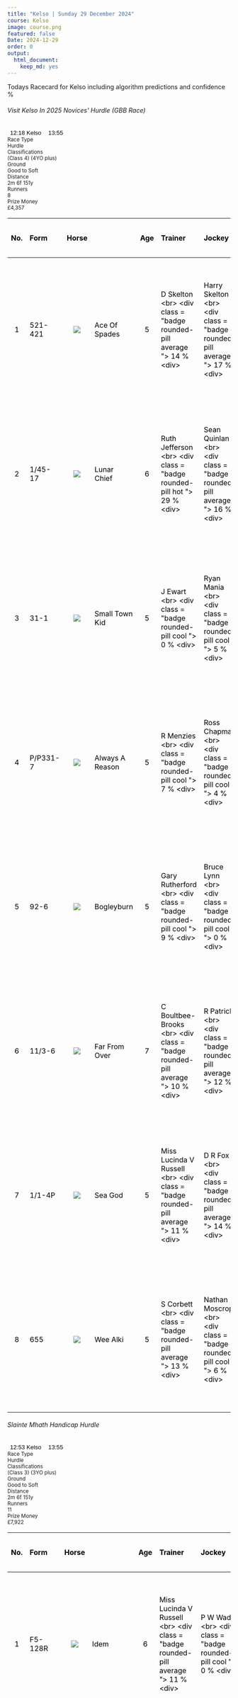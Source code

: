 ```yaml
---
title: "Kelso | Sunday 29 December 2024"
course: Kelso
image: course.png
featured: false
Date: 2024-12-29
order: 0
output:
  html_document:
    keep_md: yes
---
```



Todays Racecard for Kelso including algorithm predictions and confidence %

 <div class="row">    <div class="col-md-8 gx-3">      <div class="card m-3 h-lg-100">        <div class="card-header bg-light btn-reveal-trigger pt-2 pb-2">          <div class="d-flex flex-between-center row">            <div class="col-auto">              <h6 class="m-0 fw-bold fs--1">Visit Kelso In 2025 Novices' Hurdle (GBB Race)</h6>            </div>            <div class="col-auto d-flex">              <div class="pe-2">                <div class="mb-0">                  <span class="pe-0">                    <button class="dropdown-toggle fs-0" style="background-color: transparent;border: none;" id="courseToggleDD" type="button" data-bs-toggle="dropdown" aria-haspopup="true" aria-expanded="false"> 12:18 Kelso </button>                  </span>                  <span class="ps-0">                    <button class="fs-0" style="background-color: transparent;border: none;" type="button"> 13:55 </button>                  </span>                </div>              </div>            </div>          </div>        </div>        <div class="card-body pt-2 pb-2" id="race-information-div" style="font-size: .8333em;">          <div class="fs--1 mb-0">            <div class="row">              <div class="col ms-0">                <div class="ps-0 pt-0 pe-0 pb-1 text-center fw-bold text-nowrap">Race Type</div>                <div class="ps-0 pt-1 pe-0 pb-1 text-center">Hurdle</div>              </div>              <div class="col">                <div scope="col" class="ps-0 pt-0 pe-0 pb-1 text-center fw-bold text-nowrap">Classifications</div>                <div class="ps-0 pt-1 pe-0 pb-1 text-center">(Class 4) (4YO plus)</div>              </div>              <div class="col">                <div scope="col" class="ps-0 pt-0 pe-0 pb-1 text-center fw-bold text-nowrap">Ground</div>                <div class="ps-0 pt-1 pe-0 pb-1 text-center">Good to Soft </div>              </div>              <div class="col">                <div scope="col" class="ps-0 pt-0 pe-0 pb-1 text-center fw-bold text-nowrap">Distance</div>                <div class="ps-0 pt-1 pe-0 pb-1 text-center">2m 6f 151y</div>              </div>              <div class="col">                <div scope="col" class="ps-0 pt-0 pe-0 pb-1 text-center fw-bold text-nowrap">Runners </div>                <div class="ps-0 pt-1 pe-0 pb-1 text-center">8 </div>              </div>              <div class="col">                <div scope="col" class="ps-0 pt-0 pe-0 pb-1 text-center fw-bold text-nowrap">Prize Money </div>                <div class="ps-0 pt-1 pe-0 pb-1 text-center">£4,357 </div>              </div>            </div>          </div>        </div>      </div>    </div>  </div>
<div class="table-responsive"> 
<table class="table table-hover" style="color: black; width: auto !important; margin-left: auto; margin-right: auto;">
 <thead>
  <tr>
   <th style="text-align:center;"> No. </th>
   <th style="text-align:left;"> Form </th>
   <th style="text-align:center;"> Horse </th>
   <th style="text-align:left;">  </th>
   <th style="text-align:center;"> Age </th>
   <th style="text-align:left;"> Trainer </th>
   <th style="text-align:left;"> Jockey </th>
   <th style="text-align:center;"> weight </th>
   <th style="text-align:center;"> OR &lt;br&gt; DSLR </th>
   <th style="text-align:center;"> VDW &lt;br&gt; Alt VDW </th>
   <th style="text-align:center;"> Pred Score </th>
   <th style="text-align:center;"> Predicted Position </th>
   <th style="text-align:center;"> Win % </th>
   <th style="text-align:center;"> ew probability </th>
   <th style="text-align:center;"> ew preference </th>
   <th style="text-align:center;"> Odds </th>
  </tr>
 </thead>
<tbody>
  <tr>
   <td style="text-align:center;width: 65px; "> 1 </td>
   <td style="text-align:left;"> 521-421 </td>
   <td style="text-align:center;width: 40px; ">  <html><body><img src="https://www.attheraces.com/images/silks/20241229/20241229kel121801.png?v=2"></body></html>
</td>
   <td style="text-align:left;"> Ace Of Spades </td>
   <td style="text-align:center;"> 5 </td>
   <td style="text-align:left;"> D Skelton &lt;br&gt; &lt;div class = "badge rounded-pill average "&gt; 14 % &lt;div&gt; </td>
   <td style="text-align:left;"> Harry Skelton &lt;br&gt; &lt;div class = "badge rounded-pill average "&gt; 17 % &lt;div&gt; </td>
   <td style="text-align:center;"> 11-7 </td>
   <td style="text-align:center;"> 123 &lt;br&gt; 42 </td>
   <td style="text-align:center;"> 7 &lt;br&gt; 1.62 </td>
   <td style="text-align:center;"> -1.073 </td>
   <td style="text-align:center;"> 1 </td>
   <td style="text-align:center;"> &lt;div class="progress" style="height:5px"&gt;     &lt;div class="progress-bar rounded-3 bg-primary" role="progressbar" style="width: 98.5% " aria-valuenow="25" aria-valuemin="0" aria-valuemax="100"&gt;&lt;/div&gt; &lt;/div&gt; &lt;br&gt; 98.5% </td>
   <td style="text-align:center;"> 0.7355804 </td>
   <td style="text-align:center;"> 1 </td>
   <td style="text-align:center;"> 0.615 </td>
  </tr>
  <tr>
   <td style="text-align:center;width: 65px; "> 2 </td>
   <td style="text-align:left;"> 1/45-17 </td>
   <td style="text-align:center;width: 40px; ">  <html><body><img src="https://www.attheraces.com/images/silks/20241229/20241229kel121802.png?v=2"></body></html>
</td>
   <td style="text-align:left;"> Lunar Chief </td>
   <td style="text-align:center;"> 6 </td>
   <td style="text-align:left;"> Ruth Jefferson &lt;br&gt; &lt;div class = "badge rounded-pill hot "&gt; 29 % &lt;div&gt; </td>
   <td style="text-align:left;"> Sean Quinlan &lt;br&gt; &lt;div class = "badge rounded-pill average "&gt; 16 % &lt;div&gt; </td>
   <td style="text-align:center;"> 11-7 </td>
   <td style="text-align:center;"> 113 &lt;br&gt; 21 </td>
   <td style="text-align:center;"> 13 &lt;br&gt; 4.43 </td>
   <td style="text-align:center;"> -1.025 </td>
   <td style="text-align:center;"> 2 </td>
   <td style="text-align:center;"> &lt;div class="progress" style="height:5px"&gt;     &lt;div class="progress-bar rounded-3 bg-primary" role="progressbar" style="width: 1.5% " aria-valuenow="25" aria-valuemin="0" aria-valuemax="100"&gt;&lt;/div&gt; &lt;/div&gt; &lt;br&gt; 1.5% </td>
   <td style="text-align:center;"> 0.1781091 </td>
   <td style="text-align:center;"> 2 </td>
   <td style="text-align:center;"> 5.500 </td>
  </tr>
  <tr>
   <td style="text-align:center;width: 65px; "> 3 </td>
   <td style="text-align:left;"> 31-1 </td>
   <td style="text-align:center;width: 40px; ">  <html><body><img src="https://www.attheraces.com/images/silks/20241229/20241229kel121803.png?v=2"></body></html>
</td>
   <td style="text-align:left;"> Small Town Kid </td>
   <td style="text-align:center;"> 5 </td>
   <td style="text-align:left;"> J Ewart &lt;br&gt; &lt;div class = "badge rounded-pill cool "&gt; 0 % &lt;div&gt; </td>
   <td style="text-align:left;"> Ryan Mania &lt;br&gt; &lt;div class = "badge rounded-pill cool "&gt; 5 % &lt;div&gt; </td>
   <td style="text-align:center;"> 11-7 </td>
   <td style="text-align:center;"> 0 &lt;br&gt; 29 </td>
   <td style="text-align:center;"> 5 &lt;br&gt; 0.09 </td>
   <td style="text-align:center;"> -0.490 </td>
   <td style="text-align:center;"> 3 </td>
   <td style="text-align:center;"> &lt;div class="progress" style="height:5px"&gt;     &lt;div class="progress-bar rounded-3 bg-primary" role="progressbar" style="width: 0% " aria-valuenow="25" aria-valuemin="0" aria-valuemax="100"&gt;&lt;/div&gt; &lt;/div&gt; &lt;br&gt; 0% </td>
   <td style="text-align:center;"> 0.1290977 </td>
   <td style="text-align:center;"> 3 </td>
   <td style="text-align:center;"> 4.500 </td>
  </tr>
  <tr>
   <td style="text-align:center;width: 65px; "> 4 </td>
   <td style="text-align:left;"> P/P331-7 </td>
   <td style="text-align:center;width: 40px; ">  <html><body><img src="https://www.attheraces.com/images/silks/20241229/20241229kel121804.png?v=2"></body></html>
</td>
   <td style="text-align:left;"> Always A Reason </td>
   <td style="text-align:center;"> 5 </td>
   <td style="text-align:left;"> R Menzies &lt;br&gt; &lt;div class = "badge rounded-pill cool "&gt; 7 % &lt;div&gt; </td>
   <td style="text-align:left;"> Ross Chapman &lt;br&gt; &lt;div class = "badge rounded-pill cool "&gt; 4 % &lt;div&gt; </td>
   <td style="text-align:center;"> 11-0 </td>
   <td style="text-align:center;"> 0 &lt;br&gt; 18 </td>
   <td style="text-align:center;"> 11 &lt;br&gt; 1.43 </td>
   <td style="text-align:center;"> 0.408 </td>
   <td style="text-align:center;"> 5 </td>
   <td style="text-align:center;"> &lt;div class="progress" style="height:5px"&gt;     &lt;div class="progress-bar rounded-3 bg-primary" role="progressbar" style="width: 0% " aria-valuenow="25" aria-valuemin="0" aria-valuemax="100"&gt;&lt;/div&gt; &lt;/div&gt; &lt;br&gt; 0% </td>
   <td style="text-align:center;"> 0.0093872 </td>
   <td style="text-align:center;"> 5 </td>
   <td style="text-align:center;"> 125.000 </td>
  </tr>
  <tr>
   <td style="text-align:center;width: 65px; "> 5 </td>
   <td style="text-align:left;"> 92-6 </td>
   <td style="text-align:center;width: 40px; ">  <html><body><img src="https://www.attheraces.com/images/silks/20241229/20241229kel121805.png?v=2"></body></html>
</td>
   <td style="text-align:left;"> Bogleyburn </td>
   <td style="text-align:center;"> 5 </td>
   <td style="text-align:left;"> Gary Rutherford &lt;br&gt; &lt;div class = "badge rounded-pill cool "&gt; 9 % &lt;div&gt; </td>
   <td style="text-align:left;"> Bruce Lynn &lt;br&gt; &lt;div class = "badge rounded-pill cool "&gt; 0 % &lt;div&gt; </td>
   <td style="text-align:center;"> 11-0 </td>
   <td style="text-align:center;"> 0 &lt;br&gt; 28 </td>
   <td style="text-align:center;"> 17 &lt;br&gt; 5.53 </td>
   <td style="text-align:center;"> 1.602 </td>
   <td style="text-align:center;"> 8 </td>
   <td style="text-align:center;"> &lt;div class="progress" style="height:5px"&gt;     &lt;div class="progress-bar rounded-3 bg-primary" role="progressbar" style="width: 0% " aria-valuenow="25" aria-valuemin="0" aria-valuemax="100"&gt;&lt;/div&gt; &lt;/div&gt; &lt;br&gt; 0% </td>
   <td style="text-align:center;"> 0.0016006 </td>
   <td style="text-align:center;"> 8 </td>
   <td style="text-align:center;"> 200.000 </td>
  </tr>
  <tr>
   <td style="text-align:center;width: 65px; "> 6 </td>
   <td style="text-align:left;"> 11/3-6 </td>
   <td style="text-align:center;width: 40px; ">  <html><body><img src="https://www.attheraces.com/images/silks/20241229/20241229kel121806.png?v=2"></body></html>
</td>
   <td style="text-align:left;"> Far From Over </td>
   <td style="text-align:center;"> 7 </td>
   <td style="text-align:left;"> C Boultbee-Brooks &lt;br&gt; &lt;div class = "badge rounded-pill average "&gt; 10 % &lt;div&gt; </td>
   <td style="text-align:left;"> R Patrick &lt;br&gt; &lt;div class = "badge rounded-pill average "&gt; 12 % &lt;div&gt; </td>
   <td style="text-align:center;"> 11-0 </td>
   <td style="text-align:center;"> 0 &lt;br&gt; 37 </td>
   <td style="text-align:center;"> 10 &lt;br&gt; 1.43 </td>
   <td style="text-align:center;"> -0.066 </td>
   <td style="text-align:center;"> 4 </td>
   <td style="text-align:center;"> &lt;div class="progress" style="height:5px"&gt;     &lt;div class="progress-bar rounded-3 bg-primary" role="progressbar" style="width: 0% " aria-valuenow="25" aria-valuemin="0" aria-valuemax="100"&gt;&lt;/div&gt; &lt;/div&gt; &lt;br&gt; 0% </td>
   <td style="text-align:center;"> 0.0488807 </td>
   <td style="text-align:center;"> 4 </td>
   <td style="text-align:center;"> 7.000 </td>
  </tr>
  <tr>
   <td style="text-align:center;width: 65px; "> 7 </td>
   <td style="text-align:left;"> 1/1-4P </td>
   <td style="text-align:center;width: 40px; ">  <html><body><img src="https://www.attheraces.com/images/silks/20241229/20241229kel121807.png?v=2"></body></html>
</td>
   <td style="text-align:left;"> Sea God </td>
   <td style="text-align:center;"> 5 </td>
   <td style="text-align:left;"> Miss Lucinda V Russell &lt;br&gt; &lt;div class = "badge rounded-pill average "&gt; 11 % &lt;div&gt; </td>
   <td style="text-align:left;"> D R Fox &lt;br&gt; &lt;div class = "badge rounded-pill average "&gt; 14 % &lt;div&gt; </td>
   <td style="text-align:center;"> 11-0 </td>
   <td style="text-align:center;"> 0 &lt;br&gt; 66 </td>
   <td style="text-align:center;"> 15 &lt;br&gt; 6.25 </td>
   <td style="text-align:center;"> 0.853 </td>
   <td style="text-align:center;"> 7 </td>
   <td style="text-align:center;"> &lt;div class="progress" style="height:5px"&gt;     &lt;div class="progress-bar rounded-3 bg-primary" role="progressbar" style="width: 0% " aria-valuenow="25" aria-valuemin="0" aria-valuemax="100"&gt;&lt;/div&gt; &lt;/div&gt; &lt;br&gt; 0% </td>
   <td style="text-align:center;"> 0.0073856 </td>
   <td style="text-align:center;"> 6 </td>
   <td style="text-align:center;"> 16.000 </td>
  </tr>
  <tr>
   <td style="text-align:center;width: 65px; "> 8 </td>
   <td style="text-align:left;"> 655 </td>
   <td style="text-align:center;width: 40px; ">  <html><body><img src="https://www.attheraces.com/images/silks/20241229/20241229kel121808.png?v=2"></body></html>
</td>
   <td style="text-align:left;"> Wee Alki </td>
   <td style="text-align:center;"> 5 </td>
   <td style="text-align:left;"> S Corbett &lt;br&gt; &lt;div class = "badge rounded-pill average "&gt; 13 % &lt;div&gt; </td>
   <td style="text-align:left;"> Nathan Moscrop &lt;br&gt; &lt;div class = "badge rounded-pill cool "&gt; 6 % &lt;div&gt; </td>
   <td style="text-align:center;"> 11-0 </td>
   <td style="text-align:center;"> 0 &lt;br&gt; 18 </td>
   <td style="text-align:center;"> 16 &lt;br&gt; 4.24 </td>
   <td style="text-align:center;"> 0.779 </td>
   <td style="text-align:center;"> 6 </td>
   <td style="text-align:center;"> &lt;div class="progress" style="height:5px"&gt;     &lt;div class="progress-bar rounded-3 bg-primary" role="progressbar" style="width: 0% " aria-valuenow="25" aria-valuemin="0" aria-valuemax="100"&gt;&lt;/div&gt; &lt;/div&gt; &lt;br&gt; 0% </td>
   <td style="text-align:center;"> 0.0016541 </td>
   <td style="text-align:center;"> 7 </td>
   <td style="text-align:center;"> 125.000 </td>
  </tr>
</tbody>
</table>
</div>
 <div class="row">    <div class="col-md-8 gx-3">      <div class="card m-3 h-lg-100">        <div class="card-header bg-light btn-reveal-trigger pt-2 pb-2">          <div class="d-flex flex-between-center row">            <div class="col-auto">              <h6 class="m-0 fw-bold fs--1">Slainte Mhath Handicap Hurdle</h6>            </div>            <div class="col-auto d-flex">              <div class="pe-2">                <div class="mb-0">                  <span class="pe-0">                    <button class="dropdown-toggle fs-0" style="background-color: transparent;border: none;" id="courseToggleDD" type="button" data-bs-toggle="dropdown" aria-haspopup="true" aria-expanded="false"> 12:53 Kelso </button>                  </span>                  <span class="ps-0">                    <button class="fs-0" style="background-color: transparent;border: none;" type="button"> 13:55 </button>                  </span>                </div>              </div>            </div>          </div>        </div>        <div class="card-body pt-2 pb-2" id="race-information-div" style="font-size: .8333em;">          <div class="fs--1 mb-0">            <div class="row">              <div class="col ms-0">                <div class="ps-0 pt-0 pe-0 pb-1 text-center fw-bold text-nowrap">Race Type</div>                <div class="ps-0 pt-1 pe-0 pb-1 text-center">Hurdle</div>              </div>              <div class="col">                <div scope="col" class="ps-0 pt-0 pe-0 pb-1 text-center fw-bold text-nowrap">Classifications</div>                <div class="ps-0 pt-1 pe-0 pb-1 text-center">(Class 3) (3YO plus)</div>              </div>              <div class="col">                <div scope="col" class="ps-0 pt-0 pe-0 pb-1 text-center fw-bold text-nowrap">Ground</div>                <div class="ps-0 pt-1 pe-0 pb-1 text-center">Good to Soft </div>              </div>              <div class="col">                <div scope="col" class="ps-0 pt-0 pe-0 pb-1 text-center fw-bold text-nowrap">Distance</div>                <div class="ps-0 pt-1 pe-0 pb-1 text-center">2m 6f 151y</div>              </div>              <div class="col">                <div scope="col" class="ps-0 pt-0 pe-0 pb-1 text-center fw-bold text-nowrap">Runners </div>                <div class="ps-0 pt-1 pe-0 pb-1 text-center">11 </div>              </div>              <div class="col">                <div scope="col" class="ps-0 pt-0 pe-0 pb-1 text-center fw-bold text-nowrap">Prize Money </div>                <div class="ps-0 pt-1 pe-0 pb-1 text-center">£7,922 </div>              </div>            </div>          </div>        </div>      </div>    </div>  </div>
<div class="table-responsive"> 
<table class="table table-hover" style="color: black; width: auto !important; margin-left: auto; margin-right: auto;">
 <thead>
  <tr>
   <th style="text-align:center;"> No. </th>
   <th style="text-align:left;"> Form </th>
   <th style="text-align:center;"> Horse </th>
   <th style="text-align:left;">  </th>
   <th style="text-align:center;"> Age </th>
   <th style="text-align:left;"> Trainer </th>
   <th style="text-align:left;"> Jockey </th>
   <th style="text-align:center;"> weight </th>
   <th style="text-align:center;"> OR &lt;br&gt; DSLR </th>
   <th style="text-align:center;"> VDW &lt;br&gt; Alt VDW </th>
   <th style="text-align:center;"> Pred Score </th>
   <th style="text-align:center;"> Predicted Position </th>
   <th style="text-align:center;"> Win % </th>
   <th style="text-align:center;"> ew probability </th>
   <th style="text-align:center;"> ew preference </th>
   <th style="text-align:center;"> Odds </th>
  </tr>
 </thead>
<tbody>
  <tr>
   <td style="text-align:center;width: 65px; "> 1 </td>
   <td style="text-align:left;"> F5-128R </td>
   <td style="text-align:center;width: 40px; ">  <html><body><img src="https://www.attheraces.com/images/silks/20241229/20241229kel125301.png?v=2"></body></html>
</td>
   <td style="text-align:left;"> Idem </td>
   <td style="text-align:center;"> 6 </td>
   <td style="text-align:left;"> Miss Lucinda V Russell &lt;br&gt; &lt;div class = "badge rounded-pill average "&gt; 11 % &lt;div&gt; </td>
   <td style="text-align:left;"> P W Wadge &lt;br&gt; &lt;div class = "badge rounded-pill cool "&gt; 0 % &lt;div&gt; </td>
   <td style="text-align:center;"> 12-0 </td>
   <td style="text-align:center;"> 124 &lt;br&gt; 32 </td>
   <td style="text-align:center;"> 20 &lt;br&gt; 1.68 </td>
   <td style="text-align:center;"> 0.369 </td>
   <td style="text-align:center;"> 9 </td>
   <td style="text-align:center;"> &lt;div class="progress" style="height:5px"&gt;     &lt;div class="progress-bar rounded-3 bg-primary" role="progressbar" style="width: 0% " aria-valuenow="25" aria-valuemin="0" aria-valuemax="100"&gt;&lt;/div&gt; &lt;/div&gt; &lt;br&gt; 0% </td>
   <td style="text-align:center;"> 0.0419290 </td>
   <td style="text-align:center;"> 8 </td>
   <td style="text-align:center;"> 8.5 </td>
  </tr>
  <tr>
   <td style="text-align:center;width: 65px; "> 2 </td>
   <td style="text-align:left;"> 67211- </td>
   <td style="text-align:center;width: 40px; ">  <html><body><img src="https://www.attheraces.com/images/silks/20241229/20241229kel125302.png?v=2"></body></html>
</td>
   <td style="text-align:left;"> Nab Wood </td>
   <td style="text-align:center;"> 7 </td>
   <td style="text-align:left;"> N G Richards &lt;br&gt; &lt;div class = "badge rounded-pill hot "&gt; 26 % &lt;div&gt; </td>
   <td style="text-align:left;"> Sean Quinlan &lt;br&gt; &lt;div class = "badge rounded-pill average "&gt; 16 % &lt;div&gt; </td>
   <td style="text-align:center;"> 11-12 </td>
   <td style="text-align:center;"> 122 &lt;br&gt; 317 </td>
   <td style="text-align:center;"> 4 &lt;br&gt; 1.51 </td>
   <td style="text-align:center;"> -0.948 </td>
   <td style="text-align:center;"> 3 </td>
   <td style="text-align:center;"> &lt;div class="progress" style="height:5px"&gt;     &lt;div class="progress-bar rounded-3 bg-primary" role="progressbar" style="width: 2% " aria-valuenow="25" aria-valuemin="0" aria-valuemax="100"&gt;&lt;/div&gt; &lt;/div&gt; &lt;br&gt; 2% </td>
   <td style="text-align:center;"> 0.0931696 </td>
   <td style="text-align:center;"> 4 </td>
   <td style="text-align:center;"> 4.0 </td>
  </tr>
  <tr>
   <td style="text-align:center;width: 65px; "> 3 </td>
   <td style="text-align:left;"> 2139-51 </td>
   <td style="text-align:center;width: 40px; ">  <html><body><img src="https://www.attheraces.com/images/silks/20241229/20241229kel125303.png?v=2"></body></html>
</td>
   <td style="text-align:left;"> Young Jack </td>
   <td style="text-align:center;"> 6 </td>
   <td style="text-align:left;"> C Grant &lt;br&gt; &lt;div class = "badge rounded-pill cool "&gt; 6 % &lt;div&gt; </td>
   <td style="text-align:left;"> Danny McMenamin &lt;br&gt; &lt;div class = "badge rounded-pill hot "&gt; 21 % &lt;div&gt; </td>
   <td style="text-align:center;"> 11-11 </td>
   <td style="text-align:center;"> 121 &lt;br&gt; 21 </td>
   <td style="text-align:center;"> 15 &lt;br&gt; 1.25 </td>
   <td style="text-align:center;"> -1.066 </td>
   <td style="text-align:center;"> 1 </td>
   <td style="text-align:center;"> &lt;div class="progress" style="height:5px"&gt;     &lt;div class="progress-bar rounded-3 bg-primary" role="progressbar" style="width: 89.5% " aria-valuenow="25" aria-valuemin="0" aria-valuemax="100"&gt;&lt;/div&gt; &lt;/div&gt; &lt;br&gt; 89.5% </td>
   <td style="text-align:center;"> 0.0892354 </td>
   <td style="text-align:center;"> 5 </td>
   <td style="text-align:center;"> 3.0 </td>
  </tr>
  <tr>
   <td style="text-align:center;width: 65px; "> 4 </td>
   <td style="text-align:left;"> 7524-83 </td>
   <td style="text-align:center;width: 40px; ">  <html><body><img src="https://www.attheraces.com/images/silks/20241229/20241229kel125304.png?v=2"></body></html>
</td>
   <td style="text-align:left;"> Fingal's Hill </td>
   <td style="text-align:center;"> 8 </td>
   <td style="text-align:left;"> P G Atkinson &lt;br&gt; &lt;div class = "badge rounded-pill hot "&gt; 50 % &lt;div&gt; </td>
   <td style="text-align:left;"> B S Hughes &lt;br&gt; &lt;div class = "badge rounded-pill average "&gt; 13 % &lt;div&gt; </td>
   <td style="text-align:center;"> 11-10 </td>
   <td style="text-align:center;"> 120 &lt;br&gt; 32 </td>
   <td style="text-align:center;"> 15 &lt;br&gt; 1.12 </td>
   <td style="text-align:center;"> -0.925 </td>
   <td style="text-align:center;"> 4 </td>
   <td style="text-align:center;"> &lt;div class="progress" style="height:5px"&gt;     &lt;div class="progress-bar rounded-3 bg-primary" role="progressbar" style="width: 3% " aria-valuenow="25" aria-valuemin="0" aria-valuemax="100"&gt;&lt;/div&gt; &lt;/div&gt; &lt;br&gt; 3% </td>
   <td style="text-align:center;"> 0.0795264 </td>
   <td style="text-align:center;"> 6 </td>
   <td style="text-align:center;"> 8.0 </td>
  </tr>
  <tr>
   <td style="text-align:center;width: 65px; "> 5 </td>
   <td style="text-align:left;"> 7313-21 </td>
   <td style="text-align:center;width: 40px; ">  <html><body><img src="https://www.attheraces.com/images/silks/20241229/20241229kel125305.png?v=2"></body></html>
</td>
   <td style="text-align:left;"> Bertie B </td>
   <td style="text-align:center;"> 6 </td>
   <td style="text-align:left;"> C Boultbee-Brooks &lt;br&gt; &lt;div class = "badge rounded-pill average "&gt; 10 % &lt;div&gt; </td>
   <td style="text-align:left;"> R Patrick &lt;br&gt; &lt;div class = "badge rounded-pill average "&gt; 12 % &lt;div&gt; </td>
   <td style="text-align:center;"> 11-8 </td>
   <td style="text-align:center;"> 118 &lt;br&gt; 27 </td>
   <td style="text-align:center;"> 6 &lt;br&gt; 1.25 </td>
   <td style="text-align:center;"> -0.585 </td>
   <td style="text-align:center;"> 5 </td>
   <td style="text-align:center;"> &lt;div class="progress" style="height:5px"&gt;     &lt;div class="progress-bar rounded-3 bg-primary" role="progressbar" style="width: 0% " aria-valuenow="25" aria-valuemin="0" aria-valuemax="100"&gt;&lt;/div&gt; &lt;/div&gt; &lt;br&gt; 0% </td>
   <td style="text-align:center;"> 0.0544936 </td>
   <td style="text-align:center;"> 7 </td>
   <td style="text-align:center;"> 7.5 </td>
  </tr>
  <tr>
   <td style="text-align:center;width: 65px; "> 6 </td>
   <td style="text-align:left;"> 47211P </td>
   <td style="text-align:center;width: 40px; ">  <html><body><img src="https://www.attheraces.com/images/silks/20241229/20241229kel125306.png?v=2"></body></html>
</td>
   <td style="text-align:left;"> Ballytechno </td>
   <td style="text-align:center;"> 5 </td>
   <td style="text-align:left;"> James Owen &lt;br&gt; &lt;div class = "badge rounded-pill hot "&gt; 21 % &lt;div&gt; </td>
   <td style="text-align:left;"> Charlie Maggs  &lt;br&gt; &lt;div class = "badge rounded-pill cool "&gt; 6 % &lt;div&gt; </td>
   <td style="text-align:center;"> 11-7 </td>
   <td style="text-align:center;"> 117 &lt;br&gt; 23 </td>
   <td style="text-align:center;"> 12 &lt;br&gt; 0.6 </td>
   <td style="text-align:center;"> 0.539 </td>
   <td style="text-align:center;"> 10 </td>
   <td style="text-align:center;"> &lt;div class="progress" style="height:5px"&gt;     &lt;div class="progress-bar rounded-3 bg-primary" role="progressbar" style="width: 0% " aria-valuenow="25" aria-valuemin="0" aria-valuemax="100"&gt;&lt;/div&gt; &lt;/div&gt; &lt;br&gt; 0% </td>
   <td style="text-align:center;"> 0.2830557 </td>
   <td style="text-align:center;"> 1 </td>
   <td style="text-align:center;"> 4.5 </td>
  </tr>
  <tr>
   <td style="text-align:center;width: 65px; "> 8 </td>
   <td style="text-align:left;"> 1-81960 </td>
   <td style="text-align:center;width: 40px; ">  <html><body><img src="https://www.attheraces.com/images/silks/20241229/20241229kel125308.png?v=2"></body></html>
</td>
   <td style="text-align:left;"> Kingston Bridge </td>
   <td style="text-align:center;"> 6 </td>
   <td style="text-align:left;"> Ewan Whillans &lt;br&gt; &lt;div class = "badge rounded-pill average "&gt; 12 % &lt;div&gt; </td>
   <td style="text-align:left;"> Craig Nichol &lt;br&gt; &lt;div class = "badge rounded-pill cool "&gt; 9 % &lt;div&gt; </td>
   <td style="text-align:center;"> 11-2 </td>
   <td style="text-align:center;"> 112 &lt;br&gt; 21 </td>
   <td style="text-align:center;"> 25 &lt;br&gt; 2.15 </td>
   <td style="text-align:center;"> -0.241 </td>
   <td style="text-align:center;"> 6 </td>
   <td style="text-align:center;"> &lt;div class="progress" style="height:5px"&gt;     &lt;div class="progress-bar rounded-3 bg-primary" role="progressbar" style="width: 0% " aria-valuenow="25" aria-valuemin="0" aria-valuemax="100"&gt;&lt;/div&gt; &lt;/div&gt; &lt;br&gt; 0% </td>
   <td style="text-align:center;"> 0.0196110 </td>
   <td style="text-align:center;"> 10 </td>
   <td style="text-align:center;"> 20.0 </td>
  </tr>
  <tr>
   <td style="text-align:center;width: 65px; "> 9 </td>
   <td style="text-align:left;"> 11-3F </td>
   <td style="text-align:center;width: 40px; ">  <html><body><img src="https://www.attheraces.com/images/silks/20241229/20241229kel125309.png?v=2"></body></html>
</td>
   <td style="text-align:left;"> I Am Max </td>
   <td style="text-align:center;"> 6 </td>
   <td style="text-align:left;"> A M Thomson &lt;br&gt; &lt;div class = "badge rounded-pill cool "&gt; 6 % &lt;div&gt; </td>
   <td style="text-align:left;"> Ryan Mania &lt;br&gt; &lt;div class = "badge rounded-pill cool "&gt; 5 % &lt;div&gt; </td>
   <td style="text-align:center;"> 11-2 </td>
   <td style="text-align:center;"> 112 &lt;br&gt; 74 </td>
   <td style="text-align:center;"> 14 &lt;br&gt; 3.69 </td>
   <td style="text-align:center;"> 0.888 </td>
   <td style="text-align:center;"> 11 </td>
   <td style="text-align:center;"> &lt;div class="progress" style="height:5px"&gt;     &lt;div class="progress-bar rounded-3 bg-primary" role="progressbar" style="width: 0% " aria-valuenow="25" aria-valuemin="0" aria-valuemax="100"&gt;&lt;/div&gt; &lt;/div&gt; &lt;br&gt; 0% </td>
   <td style="text-align:center;"> 0.1190745 </td>
   <td style="text-align:center;"> 2 </td>
   <td style="text-align:center;"> 10.0 </td>
  </tr>
  <tr>
   <td style="text-align:center;width: 65px; "> 10 </td>
   <td style="text-align:left;"> 2/184-25 </td>
   <td style="text-align:center;width: 40px; ">  <html><body><img src="https://www.attheraces.com/images/silks/20241229/20241229kel125310.png?v=2"></body></html>
</td>
   <td style="text-align:left;"> Dunnet Head </td>
   <td style="text-align:center;"> 6 </td>
   <td style="text-align:left;"> I Jardine &lt;br&gt; &lt;div class = "badge rounded-pill cool "&gt; 4 % &lt;div&gt; </td>
   <td style="text-align:left;"> C O'Farrell &lt;br&gt; &lt;div class = "badge rounded-pill cool "&gt; 4 % &lt;div&gt; </td>
   <td style="text-align:center;"> 10-13 </td>
   <td style="text-align:center;"> 109 &lt;br&gt; 21 </td>
   <td style="text-align:center;"> 11 &lt;br&gt; 1.09 </td>
   <td style="text-align:center;"> 0.266 </td>
   <td style="text-align:center;"> 8 </td>
   <td style="text-align:center;"> &lt;div class="progress" style="height:5px"&gt;     &lt;div class="progress-bar rounded-3 bg-primary" role="progressbar" style="width: 0% " aria-valuenow="25" aria-valuemin="0" aria-valuemax="100"&gt;&lt;/div&gt; &lt;/div&gt; &lt;br&gt; 0% </td>
   <td style="text-align:center;"> 0.0984771 </td>
   <td style="text-align:center;"> 3 </td>
   <td style="text-align:center;"> 9.0 </td>
  </tr>
  <tr>
   <td style="text-align:center;width: 65px; "> 11 </td>
   <td style="text-align:left;"> 553-863 </td>
   <td style="text-align:center;width: 40px; ">  <html><body><img src="https://www.attheraces.com/images/silks/20241229/20241229kel125311.png?v=2"></body></html>
</td>
   <td style="text-align:left;"> Guernesey </td>
   <td style="text-align:center;"> 8 </td>
   <td style="text-align:left;"> Mrs J Stephen &lt;br&gt; &lt;div class = "badge rounded-pill cool "&gt; 0 % &lt;div&gt; </td>
   <td style="text-align:left;"> Joshua Thompson  &lt;br&gt; &lt;div class = "badge rounded-pill cool "&gt; 0 % &lt;div&gt; </td>
   <td style="text-align:center;"> 10-8 </td>
   <td style="text-align:center;"> 104 &lt;br&gt; 18 </td>
   <td style="text-align:center;"> 17 &lt;br&gt; 3.46 </td>
   <td style="text-align:center;"> -0.986 </td>
   <td style="text-align:center;"> 2 </td>
   <td style="text-align:center;"> &lt;div class="progress" style="height:5px"&gt;     &lt;div class="progress-bar rounded-3 bg-primary" role="progressbar" style="width: 5.5% " aria-valuenow="25" aria-valuemin="0" aria-valuemax="100"&gt;&lt;/div&gt; &lt;/div&gt; &lt;br&gt; 5.5% </td>
   <td style="text-align:center;"> 0.0251455 </td>
   <td style="text-align:center;"> 9 </td>
   <td style="text-align:center;"> 12.0 </td>
  </tr>
  <tr>
   <td style="text-align:center;width: 65px; "> 12 </td>
   <td style="text-align:left;"> 63214-6 </td>
   <td style="text-align:center;width: 40px; ">  <html><body><img src="https://www.attheraces.com/images/silks/20241229/20241229kel125312.png?v=2"></body></html>
</td>
   <td style="text-align:left;"> Gypsey's Secret </td>
   <td style="text-align:center;"> 9 </td>
   <td style="text-align:left;"> Miss S E Forster &lt;br&gt; &lt;div class = "badge rounded-pill cool "&gt; 0 % &lt;div&gt; </td>
   <td style="text-align:left;"> Emma Smith-Chaston  &lt;br&gt; &lt;div class = "badge rounded-pill cool "&gt; 0 % &lt;div&gt; </td>
   <td style="text-align:center;"> 10-2 </td>
   <td style="text-align:center;"> 98 &lt;br&gt; 21 </td>
   <td style="text-align:center;"> 11 &lt;br&gt; 4.08 </td>
   <td style="text-align:center;"> 0.085 </td>
   <td style="text-align:center;"> 7 </td>
   <td style="text-align:center;"> &lt;div class="progress" style="height:5px"&gt;     &lt;div class="progress-bar rounded-3 bg-primary" role="progressbar" style="width: 0% " aria-valuenow="25" aria-valuemin="0" aria-valuemax="100"&gt;&lt;/div&gt; &lt;/div&gt; &lt;br&gt; 0% </td>
   <td style="text-align:center;"> 0.0042068 </td>
   <td style="text-align:center;"> 11 </td>
   <td style="text-align:center;"> 40.0 </td>
  </tr>
</tbody>
</table>
</div>
 <div class="row">    <div class="col-md-8 gx-3">      <div class="card m-3 h-lg-100">        <div class="card-header bg-light btn-reveal-trigger pt-2 pb-2">          <div class="d-flex flex-between-center row">            <div class="col-auto">              <h6 class="m-0 fw-bold fs--1">Children's Hospices Across Scotland Handicap Chase</h6>            </div>            <div class="col-auto d-flex">              <div class="pe-2">                <div class="mb-0">                  <span class="pe-0">                    <button class="dropdown-toggle fs-0" style="background-color: transparent;border: none;" id="courseToggleDD" type="button" data-bs-toggle="dropdown" aria-haspopup="true" aria-expanded="false"> 14:03 Kelso </button>                  </span>                  <span class="ps-0">                    <button class="fs-0" style="background-color: transparent;border: none;" type="button"> 13:55 </button>                  </span>                </div>              </div>            </div>          </div>        </div>        <div class="card-body pt-2 pb-2" id="race-information-div" style="font-size: .8333em;">          <div class="fs--1 mb-0">            <div class="row">              <div class="col ms-0">                <div class="ps-0 pt-0 pe-0 pb-1 text-center fw-bold text-nowrap">Race Type</div>                <div class="ps-0 pt-1 pe-0 pb-1 text-center">Chase</div>              </div>              <div class="col">                <div scope="col" class="ps-0 pt-0 pe-0 pb-1 text-center fw-bold text-nowrap">Classifications</div>                <div class="ps-0 pt-1 pe-0 pb-1 text-center">(Class 3) (4YO plus)</div>              </div>              <div class="col">                <div scope="col" class="ps-0 pt-0 pe-0 pb-1 text-center fw-bold text-nowrap">Ground</div>                <div class="ps-0 pt-1 pe-0 pb-1 text-center">Good to Soft </div>              </div>              <div class="col">                <div scope="col" class="ps-0 pt-0 pe-0 pb-1 text-center fw-bold text-nowrap">Distance</div>                <div class="ps-0 pt-1 pe-0 pb-1 text-center">2m 1f 14y</div>              </div>              <div class="col">                <div scope="col" class="ps-0 pt-0 pe-0 pb-1 text-center fw-bold text-nowrap">Runners </div>                <div class="ps-0 pt-1 pe-0 pb-1 text-center">5 </div>              </div>              <div class="col">                <div scope="col" class="ps-0 pt-0 pe-0 pb-1 text-center fw-bold text-nowrap">Prize Money </div>                <div class="ps-0 pt-1 pe-0 pb-1 text-center">£7,922 </div>              </div>            </div>          </div>        </div>      </div>    </div>  </div>
<div class="table-responsive"> 
<table class="table table-hover" style="color: black; width: auto !important; margin-left: auto; margin-right: auto;">
 <thead>
  <tr>
   <th style="text-align:center;"> No. </th>
   <th style="text-align:left;"> Form </th>
   <th style="text-align:center;"> Horse </th>
   <th style="text-align:left;">  </th>
   <th style="text-align:center;"> Age </th>
   <th style="text-align:left;"> Trainer </th>
   <th style="text-align:left;"> Jockey </th>
   <th style="text-align:center;"> weight </th>
   <th style="text-align:center;"> OR &lt;br&gt; DSLR </th>
   <th style="text-align:center;"> VDW &lt;br&gt; Alt VDW </th>
   <th style="text-align:center;"> Pred Score </th>
   <th style="text-align:center;"> Predicted Position </th>
   <th style="text-align:center;"> Win % </th>
   <th style="text-align:center;"> ew probability </th>
   <th style="text-align:center;"> ew preference </th>
   <th style="text-align:center;"> Odds </th>
  </tr>
 </thead>
<tbody>
  <tr>
   <td style="text-align:center;width: 65px; "> 1 </td>
   <td style="text-align:left;"> 4111-U5 </td>
   <td style="text-align:center;width: 40px; ">  <html><body><img src="https://www.attheraces.com/images/silks/20241229/20241229kel140301.png?v=2"></body></html>
</td>
   <td style="text-align:left;"> Escapeandevade </td>
   <td style="text-align:center;"> 8 </td>
   <td style="text-align:left;"> J Ewart &lt;br&gt; &lt;div class = "badge rounded-pill cool "&gt; 0 % &lt;div&gt; </td>
   <td style="text-align:left;"> B S Hughes &lt;br&gt; &lt;div class = "badge rounded-pill average "&gt; 13 % &lt;div&gt; </td>
   <td style="text-align:center;"> 12-0 </td>
   <td style="text-align:center;"> 129 &lt;br&gt; 43 </td>
   <td style="text-align:center;"> 16 &lt;br&gt; 1.7 </td>
   <td style="text-align:center;"> -1.170 </td>
   <td style="text-align:center;"> 2 </td>
   <td style="text-align:center;"> &lt;div class="progress" style="height:5px"&gt;     &lt;div class="progress-bar rounded-3 bg-primary" role="progressbar" style="width: 48% " aria-valuenow="25" aria-valuemin="0" aria-valuemax="100"&gt;&lt;/div&gt; &lt;/div&gt; &lt;br&gt; 48% </td>
   <td style="text-align:center;"> 0.1126936 </td>
   <td style="text-align:center;"> 4 </td>
   <td style="text-align:center;"> 5.0 </td>
  </tr>
  <tr>
   <td style="text-align:center;width: 65px; "> 2 </td>
   <td style="text-align:left;"> 606-321 </td>
   <td style="text-align:center;width: 40px; ">  <html><body><img src="https://www.attheraces.com/images/silks/20241229/20241229kel140302.png?v=2"></body></html>
</td>
   <td style="text-align:left;"> Caithness </td>
   <td style="text-align:center;"> 8 </td>
   <td style="text-align:left;"> Miss Lucinda V Russell &lt;br&gt; &lt;div class = "badge rounded-pill average "&gt; 11 % &lt;div&gt; </td>
   <td style="text-align:left;"> D R Fox &lt;br&gt; &lt;div class = "badge rounded-pill average "&gt; 14 % &lt;div&gt; </td>
   <td style="text-align:center;"> 11-12 </td>
   <td style="text-align:center;"> 127 &lt;br&gt; 32 </td>
   <td style="text-align:center;"> 6 &lt;br&gt; 1.13 </td>
   <td style="text-align:center;"> -1.265 </td>
   <td style="text-align:center;"> 1 </td>
   <td style="text-align:center;"> &lt;div class="progress" style="height:5px"&gt;     &lt;div class="progress-bar rounded-3 bg-primary" role="progressbar" style="width: 51.5% " aria-valuenow="25" aria-valuemin="0" aria-valuemax="100"&gt;&lt;/div&gt; &lt;/div&gt; &lt;br&gt; 51.5% </td>
   <td style="text-align:center;"> 0.8211568 </td>
   <td style="text-align:center;"> 1 </td>
   <td style="text-align:center;"> 1.4 </td>
  </tr>
  <tr>
   <td style="text-align:center;width: 65px; "> 3 </td>
   <td style="text-align:left;"> 111141 </td>
   <td style="text-align:center;width: 40px; ">  <html><body><img src="https://www.attheraces.com/images/silks/20241229/20241229kel140303.png?v=2"></body></html>
</td>
   <td style="text-align:left;"> Beat Box </td>
   <td style="text-align:center;"> 8 </td>
   <td style="text-align:left;"> D Skelton &lt;br&gt; &lt;div class = "badge rounded-pill average "&gt; 14 % &lt;div&gt; </td>
   <td style="text-align:left;"> Harry Skelton &lt;br&gt; &lt;div class = "badge rounded-pill average "&gt; 17 % &lt;div&gt; </td>
   <td style="text-align:center;"> 11-5 </td>
   <td style="text-align:center;"> 120 &lt;br&gt; 18 </td>
   <td style="text-align:center;"> 6 &lt;br&gt; 2.18 </td>
   <td style="text-align:center;"> -1.049 </td>
   <td style="text-align:center;"> 3 </td>
   <td style="text-align:center;"> &lt;div class="progress" style="height:5px"&gt;     &lt;div class="progress-bar rounded-3 bg-primary" role="progressbar" style="width: 0% " aria-valuenow="25" aria-valuemin="0" aria-valuemax="100"&gt;&lt;/div&gt; &lt;/div&gt; &lt;br&gt; 0% </td>
   <td style="text-align:center;"> 0.1719831 </td>
   <td style="text-align:center;"> 2 </td>
   <td style="text-align:center;"> 2.6 </td>
  </tr>
  <tr>
   <td style="text-align:center;width: 65px; "> 4 </td>
   <td style="text-align:left;"> 3P-5135 </td>
   <td style="text-align:center;width: 40px; ">  <html><body><img src="https://www.attheraces.com/images/silks/20241229/20241229kel140304.png?v=2"></body></html>
</td>
   <td style="text-align:left;"> Carcaci Castle </td>
   <td style="text-align:center;"> 8 </td>
   <td style="text-align:left;"> A M Thomson &lt;br&gt; &lt;div class = "badge rounded-pill cool "&gt; 6 % &lt;div&gt; </td>
   <td style="text-align:left;"> Ryan Mania &lt;br&gt; &lt;div class = "badge rounded-pill cool "&gt; 5 % &lt;div&gt; </td>
   <td style="text-align:center;"> 11-4 </td>
   <td style="text-align:center;"> 119 &lt;br&gt; 62 </td>
   <td style="text-align:center;"> 9 &lt;br&gt; 1.59 </td>
   <td style="text-align:center;"> -0.779 </td>
   <td style="text-align:center;"> 4 </td>
   <td style="text-align:center;"> &lt;div class="progress" style="height:5px"&gt;     &lt;div class="progress-bar rounded-3 bg-primary" role="progressbar" style="width: 0.5% " aria-valuenow="25" aria-valuemin="0" aria-valuemax="100"&gt;&lt;/div&gt; &lt;/div&gt; &lt;br&gt; 0.5% </td>
   <td style="text-align:center;"> 0.1281287 </td>
   <td style="text-align:center;"> 3 </td>
   <td style="text-align:center;"> 4.0 </td>
  </tr>
  <tr>
   <td style="text-align:center;width: 65px; "> 5 </td>
   <td style="text-align:left;"> 2741-PP </td>
   <td style="text-align:center;width: 40px; ">  <html><body><img src="https://www.attheraces.com/images/silks/20241229/20241229kel140305.png?v=2"></body></html>
</td>
   <td style="text-align:left;"> Duty Calls </td>
   <td style="text-align:center;"> 11 </td>
   <td style="text-align:left;"> Miss S E Forster &lt;br&gt; &lt;div class = "badge rounded-pill cool "&gt; 0 % &lt;div&gt; </td>
   <td style="text-align:left;"> Lewis Stones  &lt;br&gt; &lt;div class = "badge rounded-pill cool "&gt; 7 % &lt;div&gt; </td>
   <td style="text-align:center;"> 10-2 </td>
   <td style="text-align:center;"> 103 &lt;br&gt; 28 </td>
   <td style="text-align:center;"> 21 &lt;br&gt; 4.08 </td>
   <td style="text-align:center;"> 0.540 </td>
   <td style="text-align:center;"> 5 </td>
   <td style="text-align:center;"> &lt;div class="progress" style="height:5px"&gt;     &lt;div class="progress-bar rounded-3 bg-primary" role="progressbar" style="width: 0% " aria-valuenow="25" aria-valuemin="0" aria-valuemax="100"&gt;&lt;/div&gt; &lt;/div&gt; &lt;br&gt; 0% </td>
   <td style="text-align:center;"> 0.0357200 </td>
   <td style="text-align:center;"> 5 </td>
   <td style="text-align:center;"> 22.0 </td>
  </tr>
</tbody>
</table>
</div>
 <div class="row">    <div class="col-md-8 gx-3">      <div class="card m-3 h-lg-100">        <div class="card-header bg-light btn-reveal-trigger pt-2 pb-2">          <div class="d-flex flex-between-center row">            <div class="col-auto">              <h6 class="m-0 fw-bold fs--1">racingtv.com/sale Mares' Handicap Hurdle</h6>            </div>            <div class="col-auto d-flex">              <div class="pe-2">                <div class="mb-0">                  <span class="pe-0">                    <button class="dropdown-toggle fs-0" style="background-color: transparent;border: none;" id="courseToggleDD" type="button" data-bs-toggle="dropdown" aria-haspopup="true" aria-expanded="false"> 14:38 Kelso </button>                  </span>                  <span class="ps-0">                    <button class="fs-0" style="background-color: transparent;border: none;" type="button"> 13:55 </button>                  </span>                </div>              </div>            </div>          </div>        </div>        <div class="card-body pt-2 pb-2" id="race-information-div" style="font-size: .8333em;">          <div class="fs--1 mb-0">            <div class="row">              <div class="col ms-0">                <div class="ps-0 pt-0 pe-0 pb-1 text-center fw-bold text-nowrap">Race Type</div>                <div class="ps-0 pt-1 pe-0 pb-1 text-center">Hurdle</div>              </div>              <div class="col">                <div scope="col" class="ps-0 pt-0 pe-0 pb-1 text-center fw-bold text-nowrap">Classifications</div>                <div class="ps-0 pt-1 pe-0 pb-1 text-center">(Class 4) (3YO plus)</div>              </div>              <div class="col">                <div scope="col" class="ps-0 pt-0 pe-0 pb-1 text-center fw-bold text-nowrap">Ground</div>                <div class="ps-0 pt-1 pe-0 pb-1 text-center">Good to Soft </div>              </div>              <div class="col">                <div scope="col" class="ps-0 pt-0 pe-0 pb-1 text-center fw-bold text-nowrap">Distance</div>                <div class="ps-0 pt-1 pe-0 pb-1 text-center">2m 2f 25y</div>              </div>              <div class="col">                <div scope="col" class="ps-0 pt-0 pe-0 pb-1 text-center fw-bold text-nowrap">Runners </div>                <div class="ps-0 pt-1 pe-0 pb-1 text-center">7 </div>              </div>              <div class="col">                <div scope="col" class="ps-0 pt-0 pe-0 pb-1 text-center fw-bold text-nowrap">Prize Money </div>                <div class="ps-0 pt-1 pe-0 pb-1 text-center">£4,753 </div>              </div>            </div>          </div>        </div>      </div>    </div>  </div>
<div class="table-responsive"> 
<table class="table table-hover" style="color: black; width: auto !important; margin-left: auto; margin-right: auto;">
 <thead>
  <tr>
   <th style="text-align:center;"> No. </th>
   <th style="text-align:left;"> Form </th>
   <th style="text-align:center;"> Horse </th>
   <th style="text-align:left;">  </th>
   <th style="text-align:center;"> Age </th>
   <th style="text-align:left;"> Trainer </th>
   <th style="text-align:left;"> Jockey </th>
   <th style="text-align:center;"> weight </th>
   <th style="text-align:center;"> OR &lt;br&gt; DSLR </th>
   <th style="text-align:center;"> VDW &lt;br&gt; Alt VDW </th>
   <th style="text-align:center;"> Pred Score </th>
   <th style="text-align:center;"> Predicted Position </th>
   <th style="text-align:center;"> Win % </th>
   <th style="text-align:center;"> ew probability </th>
   <th style="text-align:center;"> ew preference </th>
   <th style="text-align:center;"> Odds </th>
  </tr>
 </thead>
<tbody>
  <tr>
   <td style="text-align:center;width: 65px; "> 1 </td>
   <td style="text-align:left;"> 1212-P4 </td>
   <td style="text-align:center;width: 40px; ">  <html><body><img src="https://www.attheraces.com/images/silks/20241229/20241229kel143801.png?v=2"></body></html>
</td>
   <td style="text-align:left;"> Komedy Kicks </td>
   <td style="text-align:center;"> 5 </td>
   <td style="text-align:left;"> D Skelton &lt;br&gt; &lt;div class = "badge rounded-pill average "&gt; 14 % &lt;div&gt; </td>
   <td style="text-align:left;"> Harry Skelton &lt;br&gt; &lt;div class = "badge rounded-pill average "&gt; 17 % &lt;div&gt; </td>
   <td style="text-align:center;"> 12-0 </td>
   <td style="text-align:center;"> 102 &lt;br&gt; 25 </td>
   <td style="text-align:center;"> 16 &lt;br&gt; 1.98 </td>
   <td style="text-align:center;"> 0.022 </td>
   <td style="text-align:center;"> 3 </td>
   <td style="text-align:center;"> &lt;div class="progress" style="height:5px"&gt;     &lt;div class="progress-bar rounded-3 bg-primary" role="progressbar" style="width: 0% " aria-valuenow="25" aria-valuemin="0" aria-valuemax="100"&gt;&lt;/div&gt; &lt;/div&gt; &lt;br&gt; 0% </td>
   <td style="text-align:center;"> 0.2310603 </td>
   <td style="text-align:center;"> 2 </td>
   <td style="text-align:center;"> 2.6 </td>
  </tr>
  <tr>
   <td style="text-align:center;width: 65px; "> 2 </td>
   <td style="text-align:left;"> 1521-39 </td>
   <td style="text-align:center;width: 40px; ">  <html><body><img src="https://www.attheraces.com/images/silks/20241229/20241229kel143802.png?v=2"></body></html>
</td>
   <td style="text-align:left;"> She's Notjoeking </td>
   <td style="text-align:center;"> 4 </td>
   <td style="text-align:left;"> Miss Lucinda V Russell &lt;br&gt; &lt;div class = "badge rounded-pill average "&gt; 11 % &lt;div&gt; </td>
   <td style="text-align:left;"> Conner McCann  &lt;br&gt; &lt;div class = "badge rounded-pill hot "&gt; 50 % &lt;div&gt; </td>
   <td style="text-align:center;"> 11-12 </td>
   <td style="text-align:center;"> 100 &lt;br&gt; 48 </td>
   <td style="text-align:center;"> 13 &lt;br&gt; 3.54 </td>
   <td style="text-align:center;"> 0.242 </td>
   <td style="text-align:center;"> 6 </td>
   <td style="text-align:center;"> &lt;div class="progress" style="height:5px"&gt;     &lt;div class="progress-bar rounded-3 bg-primary" role="progressbar" style="width: 0% " aria-valuenow="25" aria-valuemin="0" aria-valuemax="100"&gt;&lt;/div&gt; &lt;/div&gt; &lt;br&gt; 0% </td>
   <td style="text-align:center;"> 0.0999718 </td>
   <td style="text-align:center;"> 4 </td>
   <td style="text-align:center;"> 7.0 </td>
  </tr>
  <tr>
   <td style="text-align:center;width: 65px; "> 3 </td>
   <td style="text-align:left;"> 472822 </td>
   <td style="text-align:center;width: 40px; ">  <html><body><img src="https://www.attheraces.com/images/silks/20241229/20241229kel143803.png?v=2"></body></html>
</td>
   <td style="text-align:left;"> Bellbird </td>
   <td style="text-align:center;"> 4 </td>
   <td style="text-align:left;"> D McCain Jnr &lt;br&gt; &lt;div class = "badge rounded-pill cool "&gt; 9 % &lt;div&gt; </td>
   <td style="text-align:left;"> Charlie Maggs  &lt;br&gt; &lt;div class = "badge rounded-pill cool "&gt; 6 % &lt;div&gt; </td>
   <td style="text-align:center;"> 11-12 </td>
   <td style="text-align:center;"> 100 &lt;br&gt; 14 </td>
   <td style="text-align:center;"> 12 &lt;br&gt; 2.54 </td>
   <td style="text-align:center;"> 0.086 </td>
   <td style="text-align:center;"> 4 </td>
   <td style="text-align:center;"> &lt;div class="progress" style="height:5px"&gt;     &lt;div class="progress-bar rounded-3 bg-primary" role="progressbar" style="width: 0% " aria-valuenow="25" aria-valuemin="0" aria-valuemax="100"&gt;&lt;/div&gt; &lt;/div&gt; &lt;br&gt; 0% </td>
   <td style="text-align:center;"> 0.0938531 </td>
   <td style="text-align:center;"> 5 </td>
   <td style="text-align:center;"> 4.0 </td>
  </tr>
  <tr>
   <td style="text-align:center;width: 65px; "> 4 </td>
   <td style="text-align:left;"> 1U3613 </td>
   <td style="text-align:center;width: 40px; ">  <html><body><img src="https://www.attheraces.com/images/silks/20241229/20241229kel143804.png?v=2"></body></html>
</td>
   <td style="text-align:left;"> Theirshegoes </td>
   <td style="text-align:center;"> 7 </td>
   <td style="text-align:left;"> A M Thomson &lt;br&gt; &lt;div class = "badge rounded-pill cool "&gt; 6 % &lt;div&gt; </td>
   <td style="text-align:left;"> Lewis Dobb  &lt;br&gt; &lt;div class = "badge rounded-pill cool "&gt; 0 % &lt;div&gt; </td>
   <td style="text-align:center;"> 11-10 </td>
   <td style="text-align:center;"> 98 &lt;br&gt; 20 </td>
   <td style="text-align:center;"> 10 &lt;br&gt; 2.34 </td>
   <td style="text-align:center;"> -0.616 </td>
   <td style="text-align:center;"> 1 </td>
   <td style="text-align:center;"> &lt;div class="progress" style="height:5px"&gt;     &lt;div class="progress-bar rounded-3 bg-primary" role="progressbar" style="width: 100% " aria-valuenow="25" aria-valuemin="0" aria-valuemax="100"&gt;&lt;/div&gt; &lt;/div&gt; &lt;br&gt; 100% </td>
   <td style="text-align:center;"> 0.3033150 </td>
   <td style="text-align:center;"> 1 </td>
   <td style="text-align:center;"> 5.0 </td>
  </tr>
  <tr>
   <td style="text-align:center;width: 65px; "> 5 </td>
   <td style="text-align:left;"> 72F9-67 </td>
   <td style="text-align:center;width: 40px; ">  <html><body><img src="https://www.attheraces.com/images/silks/20241229/20241229kel143805.png?v=2"></body></html>
</td>
   <td style="text-align:left;"> My Lady Elektra </td>
   <td style="text-align:center;"> 6 </td>
   <td style="text-align:left;"> N W Alexander &lt;br&gt; &lt;div class = "badge rounded-pill cool "&gt; 0 % &lt;div&gt; </td>
   <td style="text-align:left;"> Sean Quinlan &lt;br&gt; &lt;div class = "badge rounded-pill average "&gt; 16 % &lt;div&gt; </td>
   <td style="text-align:center;"> 11-8 </td>
   <td style="text-align:center;"> 96 &lt;br&gt; 30 </td>
   <td style="text-align:center;"> 22 &lt;br&gt; 2.92 </td>
   <td style="text-align:center;"> -0.008 </td>
   <td style="text-align:center;"> 2 </td>
   <td style="text-align:center;"> &lt;div class="progress" style="height:5px"&gt;     &lt;div class="progress-bar rounded-3 bg-primary" role="progressbar" style="width: 0% " aria-valuenow="25" aria-valuemin="0" aria-valuemax="100"&gt;&lt;/div&gt; &lt;/div&gt; &lt;br&gt; 0% </td>
   <td style="text-align:center;"> 0.0673670 </td>
   <td style="text-align:center;"> 6 </td>
   <td style="text-align:center;"> 8.0 </td>
  </tr>
  <tr>
   <td style="text-align:center;width: 65px; "> 6 </td>
   <td style="text-align:left;"> 2124F </td>
   <td style="text-align:center;width: 40px; ">  <html><body><img src="https://www.attheraces.com/images/silks/20241229/20241229kel143806.png?v=2"></body></html>
</td>
   <td style="text-align:left;"> Inspire Hope </td>
   <td style="text-align:center;"> 3 </td>
   <td style="text-align:left;"> R Menzies &lt;br&gt; &lt;div class = "badge rounded-pill cool "&gt; 7 % &lt;div&gt; </td>
   <td style="text-align:left;"> B S Hughes &lt;br&gt; &lt;div class = "badge rounded-pill average "&gt; 13 % &lt;div&gt; </td>
   <td style="text-align:center;"> 11-7 </td>
   <td style="text-align:center;"> 110 &lt;br&gt; 30 </td>
   <td style="text-align:center;"> 16 &lt;br&gt; 0.9 </td>
   <td style="text-align:center;"> 0.874 </td>
   <td style="text-align:center;"> 7 </td>
   <td style="text-align:center;"> &lt;div class="progress" style="height:5px"&gt;     &lt;div class="progress-bar rounded-3 bg-primary" role="progressbar" style="width: 0% " aria-valuenow="25" aria-valuemin="0" aria-valuemax="100"&gt;&lt;/div&gt; &lt;/div&gt; &lt;br&gt; 0% </td>
   <td style="text-align:center;"> 0.0498433 </td>
   <td style="text-align:center;"> 7 </td>
   <td style="text-align:center;"> 4.5 </td>
  </tr>
  <tr>
   <td style="text-align:center;width: 65px; "> 7 </td>
   <td style="text-align:left;"> 8/71-193 </td>
   <td style="text-align:center;width: 40px; ">  <html><body><img src="https://www.attheraces.com/images/silks/20241229/20241229kel143807.png?v=2"></body></html>
</td>
   <td style="text-align:left;"> Not In Kansas </td>
   <td style="text-align:center;"> 7 </td>
   <td style="text-align:left;"> N W Alexander &lt;br&gt; &lt;div class = "badge rounded-pill cool "&gt; 0 % &lt;div&gt; </td>
   <td style="text-align:left;"> Bruce Lynn &lt;br&gt; &lt;div class = "badge rounded-pill cool "&gt; 0 % &lt;div&gt; </td>
   <td style="text-align:center;"> 11-1 </td>
   <td style="text-align:center;"> 89 &lt;br&gt; 30 </td>
   <td style="text-align:center;"> 13 &lt;br&gt; 3.18 </td>
   <td style="text-align:center;"> 0.176 </td>
   <td style="text-align:center;"> 5 </td>
   <td style="text-align:center;"> &lt;div class="progress" style="height:5px"&gt;     &lt;div class="progress-bar rounded-3 bg-primary" role="progressbar" style="width: 0% " aria-valuenow="25" aria-valuemin="0" aria-valuemax="100"&gt;&lt;/div&gt; &lt;/div&gt; &lt;br&gt; 0% </td>
   <td style="text-align:center;"> 0.1208842 </td>
   <td style="text-align:center;"> 3 </td>
   <td style="text-align:center;"> 10.0 </td>
  </tr>
</tbody>
</table>
</div>
 <div class="row">    <div class="col-md-8 gx-3">      <div class="card m-3 h-lg-100">        <div class="card-header bg-light btn-reveal-trigger pt-2 pb-2">          <div class="d-flex flex-between-center row">            <div class="col-auto">              <h6 class="m-0 fw-bold fs--1">AJA Amateur Jockeys' Handicap Chase</h6>            </div>            <div class="col-auto d-flex">              <div class="pe-2">                <div class="mb-0">                  <span class="pe-0">                    <button class="dropdown-toggle fs-0" style="background-color: transparent;border: none;" id="courseToggleDD" type="button" data-bs-toggle="dropdown" aria-haspopup="true" aria-expanded="false"> 15:13 Kelso </button>                  </span>                  <span class="ps-0">                    <button class="fs-0" style="background-color: transparent;border: none;" type="button"> 13:55 </button>                  </span>                </div>              </div>            </div>          </div>        </div>        <div class="card-body pt-2 pb-2" id="race-information-div" style="font-size: .8333em;">          <div class="fs--1 mb-0">            <div class="row">              <div class="col ms-0">                <div class="ps-0 pt-0 pe-0 pb-1 text-center fw-bold text-nowrap">Race Type</div>                <div class="ps-0 pt-1 pe-0 pb-1 text-center">Chase</div>              </div>              <div class="col">                <div scope="col" class="ps-0 pt-0 pe-0 pb-1 text-center fw-bold text-nowrap">Classifications</div>                <div class="ps-0 pt-1 pe-0 pb-1 text-center">(Class 4) (4YO plus)</div>              </div>              <div class="col">                <div scope="col" class="ps-0 pt-0 pe-0 pb-1 text-center fw-bold text-nowrap">Ground</div>                <div class="ps-0 pt-1 pe-0 pb-1 text-center">Good to Soft </div>              </div>              <div class="col">                <div scope="col" class="ps-0 pt-0 pe-0 pb-1 text-center fw-bold text-nowrap">Distance</div>                <div class="ps-0 pt-1 pe-0 pb-1 text-center">3m 2f 39y</div>              </div>              <div class="col">                <div scope="col" class="ps-0 pt-0 pe-0 pb-1 text-center fw-bold text-nowrap">Runners </div>                <div class="ps-0 pt-1 pe-0 pb-1 text-center">8 </div>              </div>              <div class="col">                <div scope="col" class="ps-0 pt-0 pe-0 pb-1 text-center fw-bold text-nowrap">Prize Money </div>                <div class="ps-0 pt-1 pe-0 pb-1 text-center">£4,967 </div>              </div>            </div>          </div>        </div>      </div>    </div>  </div>
<div class="table-responsive"> 
<table class="table table-hover" style="color: black; width: auto !important; margin-left: auto; margin-right: auto;">
 <thead>
  <tr>
   <th style="text-align:center;"> No. </th>
   <th style="text-align:left;"> Form </th>
   <th style="text-align:center;"> Horse </th>
   <th style="text-align:left;">  </th>
   <th style="text-align:center;"> Age </th>
   <th style="text-align:left;"> Trainer </th>
   <th style="text-align:left;"> Jockey </th>
   <th style="text-align:center;"> weight </th>
   <th style="text-align:center;"> OR &lt;br&gt; DSLR </th>
   <th style="text-align:center;"> VDW &lt;br&gt; Alt VDW </th>
   <th style="text-align:center;"> Pred Score </th>
   <th style="text-align:center;"> Predicted Position </th>
   <th style="text-align:center;"> Win % </th>
   <th style="text-align:center;"> ew probability </th>
   <th style="text-align:center;"> ew preference </th>
   <th style="text-align:center;"> Odds </th>
  </tr>
 </thead>
<tbody>
  <tr>
   <td style="text-align:center;width: 65px; "> 1 </td>
   <td style="text-align:left;"> P08-P03 </td>
   <td style="text-align:center;width: 40px; ">  <html><body><img src="https://www.attheraces.com/images/silks/20241229/20241229kel151301.png?v=2"></body></html>
</td>
   <td style="text-align:left;"> Back On The Lash </td>
   <td style="text-align:center;"> 10 </td>
   <td style="text-align:left;"> M Keighley &lt;br&gt; &lt;div class = "badge rounded-pill average "&gt; 16 % &lt;div&gt; </td>
   <td style="text-align:left;"> Mr Freddie Keighley  &lt;br&gt; &lt;div class = "badge rounded-pill cool "&gt; 0 % &lt;div&gt; </td>
   <td style="text-align:center;"> 12-2 </td>
   <td style="text-align:center;"> 122 &lt;br&gt; 44 </td>
   <td style="text-align:center;"> 23 &lt;br&gt; 2.39 </td>
   <td style="text-align:center;"> -0.061 </td>
   <td style="text-align:center;"> 2 </td>
   <td style="text-align:center;"> &lt;div class="progress" style="height:5px"&gt;     &lt;div class="progress-bar rounded-3 bg-primary" role="progressbar" style="width: 46.5% " aria-valuenow="25" aria-valuemin="0" aria-valuemax="100"&gt;&lt;/div&gt; &lt;/div&gt; &lt;br&gt; 46.5% </td>
   <td style="text-align:center;"> 0.0985222 </td>
   <td style="text-align:center;"> 4 </td>
   <td style="text-align:center;"> 3.5 </td>
  </tr>
  <tr>
   <td style="text-align:center;width: 65px; "> 2 </td>
   <td style="text-align:left;"> 81927-5 </td>
   <td style="text-align:center;width: 40px; ">  <html><body><img src="https://www.attheraces.com/images/silks/20241229/20241229kel151302.png?v=2"></body></html>
</td>
   <td style="text-align:left;"> Foxboro </td>
   <td style="text-align:center;"> 9 </td>
   <td style="text-align:left;"> A Watson &lt;br&gt; &lt;div class = "badge rounded-pill average "&gt; 10 % &lt;div&gt; </td>
   <td style="text-align:left;"> Miss Brodie Hampson &lt;br&gt; &lt;div class = "badge rounded-pill cool "&gt; 0 % &lt;div&gt; </td>
   <td style="text-align:center;"> 11-13 </td>
   <td style="text-align:center;"> 119 &lt;br&gt; 13 </td>
   <td style="text-align:center;"> 14 &lt;br&gt; 1.09 </td>
   <td style="text-align:center;"> 0.852 </td>
   <td style="text-align:center;"> 6 </td>
   <td style="text-align:center;"> &lt;div class="progress" style="height:5px"&gt;     &lt;div class="progress-bar rounded-3 bg-primary" role="progressbar" style="width: 1% " aria-valuenow="25" aria-valuemin="0" aria-valuemax="100"&gt;&lt;/div&gt; &lt;/div&gt; &lt;br&gt; 1% </td>
   <td style="text-align:center;"> 0.0763114 </td>
   <td style="text-align:center;"> 5 </td>
   <td style="text-align:center;"> 11.0 </td>
  </tr>
  <tr>
   <td style="text-align:center;width: 65px; "> 3 </td>
   <td style="text-align:left;"> 563P-66 </td>
   <td style="text-align:center;width: 40px; ">  <html><body><img src="https://www.attheraces.com/images/silks/20241229/20241229kel151303.png?v=2"></body></html>
</td>
   <td style="text-align:left;"> Haute Estime </td>
   <td style="text-align:center;"> 7 </td>
   <td style="text-align:left;"> Miss Lucinda V Russell &lt;br&gt; &lt;div class = "badge rounded-pill average "&gt; 11 % &lt;div&gt; </td>
   <td style="text-align:left;"> Mr Nick Orpwood  &lt;br&gt; &lt;div class = "badge rounded-pill cool "&gt; 0 % &lt;div&gt; </td>
   <td style="text-align:center;"> 11-8 </td>
   <td style="text-align:center;"> 114 &lt;br&gt; 21 </td>
   <td style="text-align:center;"> 22 &lt;br&gt; 1.55 </td>
   <td style="text-align:center;"> 1.234 </td>
   <td style="text-align:center;"> 8 </td>
   <td style="text-align:center;"> &lt;div class="progress" style="height:5px"&gt;     &lt;div class="progress-bar rounded-3 bg-primary" role="progressbar" style="width: 0% " aria-valuenow="25" aria-valuemin="0" aria-valuemax="100"&gt;&lt;/div&gt; &lt;/div&gt; &lt;br&gt; 0% </td>
   <td style="text-align:center;"> 0.0440145 </td>
   <td style="text-align:center;"> 7 </td>
   <td style="text-align:center;"> 5.5 </td>
  </tr>
  <tr>
   <td style="text-align:center;width: 65px; "> 4 </td>
   <td style="text-align:left;"> 15/122-2 </td>
   <td style="text-align:center;width: 40px; ">  <html><body><img src="https://www.attheraces.com/images/silks/20241229/20241229kel151304.png?v=2"></body></html>
</td>
   <td style="text-align:left;"> Senor Lombardy </td>
   <td style="text-align:center;"> 11 </td>
   <td style="text-align:left;"> N G Richards &lt;br&gt; &lt;div class = "badge rounded-pill hot "&gt; 26 % &lt;div&gt; </td>
   <td style="text-align:left;"> Mr Paddy Barlow  &lt;br&gt; &lt;div class = "badge rounded-pill cool "&gt; 0 % &lt;div&gt; </td>
   <td style="text-align:center;"> 11-6 </td>
   <td style="text-align:center;"> 112 &lt;br&gt; 32 </td>
   <td style="text-align:center;"> 6 &lt;br&gt; 1.25 </td>
   <td style="text-align:center;"> 0.084 </td>
   <td style="text-align:center;"> 4 </td>
   <td style="text-align:center;"> &lt;div class="progress" style="height:5px"&gt;     &lt;div class="progress-bar rounded-3 bg-primary" role="progressbar" style="width: 0% " aria-valuenow="25" aria-valuemin="0" aria-valuemax="100"&gt;&lt;/div&gt; &lt;/div&gt; &lt;br&gt; 0% </td>
   <td style="text-align:center;"> 0.2176827 </td>
   <td style="text-align:center;"> 1 </td>
   <td style="text-align:center;"> 2.0 </td>
  </tr>
  <tr>
   <td style="text-align:center;width: 65px; "> 5 </td>
   <td style="text-align:left;"> 3125-35 </td>
   <td style="text-align:center;width: 40px; ">  <html><body><img src="https://www.attheraces.com/images/silks/20241229/20241229kel151305.png?v=2"></body></html>
</td>
   <td style="text-align:left;"> Camp Belan </td>
   <td style="text-align:center;"> 8 </td>
   <td style="text-align:left;"> Miss Lucinda V Russell &lt;br&gt; &lt;div class = "badge rounded-pill cool "&gt; 0 % &lt;div&gt; </td>
   <td style="text-align:left;"> Mr Gregor Walkingshaw  &lt;br&gt; &lt;div class = "badge rounded-pill cool "&gt; 0 % &lt;div&gt; </td>
   <td style="text-align:center;"> 11-3 </td>
   <td style="text-align:center;"> 109 &lt;br&gt; 32 </td>
   <td style="text-align:center;"> 13 &lt;br&gt; 2.08 </td>
   <td style="text-align:center;"> -0.025 </td>
   <td style="text-align:center;"> 3 </td>
   <td style="text-align:center;"> &lt;div class="progress" style="height:5px"&gt;     &lt;div class="progress-bar rounded-3 bg-primary" role="progressbar" style="width: 34% " aria-valuenow="25" aria-valuemin="0" aria-valuemax="100"&gt;&lt;/div&gt; &lt;/div&gt; &lt;br&gt; 34% </td>
   <td style="text-align:center;"> 0.1130598 </td>
   <td style="text-align:center;"> 3 </td>
   <td style="text-align:center;"> 3.5 </td>
  </tr>
  <tr>
   <td style="text-align:center;width: 65px; "> 6 </td>
   <td style="text-align:left;"> 6PP3P-P </td>
   <td style="text-align:center;width: 40px; ">  <html><body><img src="https://www.attheraces.com/images/silks/20241229/20241229kel151306.png?v=2"></body></html>
</td>
   <td style="text-align:left;"> Hold The Note </td>
   <td style="text-align:center;"> 10 </td>
   <td style="text-align:left;"> Ewan Whillans &lt;br&gt; &lt;div class = "badge rounded-pill average "&gt; 12 % &lt;div&gt; </td>
   <td style="text-align:left;"> Miss Megan Fox  &lt;br&gt; &lt;div class = "badge rounded-pill cool "&gt; 0 % &lt;div&gt; </td>
   <td style="text-align:center;"> 10-8 </td>
   <td style="text-align:center;"> 100 &lt;br&gt; 28 </td>
   <td style="text-align:center;"> 23 &lt;br&gt; 4.41 </td>
   <td style="text-align:center;"> 0.722 </td>
   <td style="text-align:center;"> 5 </td>
   <td style="text-align:center;"> &lt;div class="progress" style="height:5px"&gt;     &lt;div class="progress-bar rounded-3 bg-primary" role="progressbar" style="width: 0% " aria-valuenow="25" aria-valuemin="0" aria-valuemax="100"&gt;&lt;/div&gt; &lt;/div&gt; &lt;br&gt; 0% </td>
   <td style="text-align:center;"> 0.0545796 </td>
   <td style="text-align:center;"> 6 </td>
   <td style="text-align:center;"> 12.0 </td>
  </tr>
  <tr>
   <td style="text-align:center;width: 65px; "> 7 </td>
   <td style="text-align:left;"> 6-PP9P6 </td>
   <td style="text-align:center;width: 40px; ">  <html><body><img src="https://www.attheraces.com/images/silks/20241229/20241229kel151307.png?v=2"></body></html>
</td>
   <td style="text-align:left;"> C'est Quelqu'un </td>
   <td style="text-align:center;"> 7 </td>
   <td style="text-align:left;"> A B Hamilton &lt;br&gt; &lt;div class = "badge rounded-pill cool "&gt; 0 % &lt;div&gt; </td>
   <td style="text-align:left;"> Miss Becky Smith &lt;br&gt; &lt;div class = "badge rounded-pill cool "&gt; 0 % &lt;div&gt; </td>
   <td style="text-align:center;"> 10-5 </td>
   <td style="text-align:center;"> 97 &lt;br&gt; 14 </td>
   <td style="text-align:center;"> 25 &lt;br&gt; 5.54 </td>
   <td style="text-align:center;"> 1.032 </td>
   <td style="text-align:center;"> 7 </td>
   <td style="text-align:center;"> &lt;div class="progress" style="height:5px"&gt;     &lt;div class="progress-bar rounded-3 bg-primary" role="progressbar" style="width: 0% " aria-valuenow="25" aria-valuemin="0" aria-valuemax="100"&gt;&lt;/div&gt; &lt;/div&gt; &lt;br&gt; 0% </td>
   <td style="text-align:center;"> 0.0174632 </td>
   <td style="text-align:center;"> 8 </td>
   <td style="text-align:center;"> 25.0 </td>
  </tr>
  <tr>
   <td style="text-align:center;width: 65px; "> 8 </td>
   <td style="text-align:left;"> 154584- </td>
   <td style="text-align:center;width: 40px; ">  <html><body><img src="https://www.attheraces.com/images/silks/20241229/20241229kel151308.png?v=2"></body></html>
</td>
   <td style="text-align:left;"> Skyhill </td>
   <td style="text-align:center;"> 11 </td>
   <td style="text-align:left;"> Mrs A C Hamilton &lt;br&gt; &lt;div class = "badge rounded-pill cool "&gt; 0 % &lt;div&gt; </td>
   <td style="text-align:left;"> Miss Heidi Palin  &lt;br&gt; &lt;div class = "badge rounded-pill hot "&gt; 33 % &lt;div&gt; </td>
   <td style="text-align:center;"> 10-2 </td>
   <td style="text-align:center;"> 94 &lt;br&gt; 248 </td>
   <td style="text-align:center;"> 17 &lt;br&gt; 3.42 </td>
   <td style="text-align:center;"> -0.175 </td>
   <td style="text-align:center;"> 1 </td>
   <td style="text-align:center;"> &lt;div class="progress" style="height:5px"&gt;     &lt;div class="progress-bar rounded-3 bg-primary" role="progressbar" style="width: 18.5% " aria-valuenow="25" aria-valuemin="0" aria-valuemax="100"&gt;&lt;/div&gt; &lt;/div&gt; &lt;br&gt; 18.5% </td>
   <td style="text-align:center;"> 0.1512788 </td>
   <td style="text-align:center;"> 2 </td>
   <td style="text-align:center;"> 12.0 </td>
  </tr>
</tbody>
</table>
</div>
